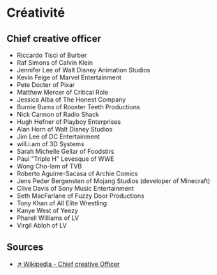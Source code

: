 # Créativité

## Chief creative officer

- Riccardo Tisci of Burber
- Raf Simons of Calvin Klein
- Jennifer Lee of Walt Disney Animation Studios
- Kevin Feige of Marvel Entertainment
- Pete Docter of Pixar
- Matthew Mercer of Critical Role
- Jessica Alba of The Honest Company
- Burnie Burns of Rooster Teeth Productions
- Nick Cannon of Radio Shack
- Hugh Hefner of Playboy Enterprises
- Alan Horn of Walt Disney Studios
- Jim Lee of DC Entertainment
- will.i.am of 3D Systems
- Sarah Michelle Gellar of Foodstirs
- Paul "Triple H" Levesque of WWE
- Wong Cho-lam of TVB
- Roberto Aguirre-Sacasa of Archie Comics
- Jens Peder Bergensten of Mojang Studios (developer of Minecraft)
- Clive Davis of Sony Music Entertainment
- Seth MacFarlane of Fuzzy Door Productions
- Tony Khan of All Elite Wrestling
- Kanye West of Yeezy
- Pharell Williams of LV
- Virgil Abloh of LV

## Sources

- [↗️ Wikipedia - Chief creative Officer](https://en.wikipedia.org/wiki/Chief_creative_officer)
